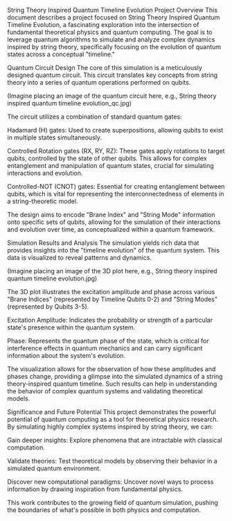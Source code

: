 String Theory Inspired Quantum Timeline Evolution
Project Overview
This document describes a project focused on String Theory Inspired Quantum Timeline Evolution, a fascinating exploration into the intersection of fundamental theoretical physics and quantum computing. The goal is to leverage quantum algorithms to simulate and analyze complex dynamics inspired by string theory, specifically focusing on the evolution of quantum states across a conceptual "timeline."

Quantum Circuit Design
The core of this simulation is a meticulously designed quantum circuit. This circuit translates key concepts from string theory into a series of quantum operations performed on qubits.

(Imagine placing an image of the quantum circuit here, e.g., String theory inspired quantum timeline evolution_qc.jpg)

The circuit utilizes a combination of standard quantum gates:

Hadamard (H) gates: Used to create superpositions, allowing qubits to exist in multiple states simultaneously.

Controlled Rotation gates (RX, RY, RZ): These gates apply rotations to target qubits, controlled by the state of other qubits. This allows for complex entanglement and manipulation of quantum states, crucial for simulating interactions and evolution.

Controlled-NOT (CNOT) gates: Essential for creating entanglement between qubits, which is vital for representing the interconnectedness of elements in a string-theoretic model.

The design aims to encode "Brane Index" and "String Mode" information onto specific sets of qubits, allowing for the simulation of their interactions and evolution over time, as conceptualized within a quantum framework.

Simulation Results and Analysis
The simulation yields rich data that provides insights into the "timeline evolution" of the quantum system. This data is visualized to reveal patterns and dynamics.

(Imagine placing an image of the 3D plot here, e.g., String theory inspired quantum timeline evolution.jpg)

The 3D plot illustrates the excitation amplitude and phase across various "Brane Indices" (represented by Timeline Qubits 0-2) and "String Modes" (represented by Qubits 3-5).

Excitation Amplitude: Indicates the probability or strength of a particular state's presence within the quantum system.

Phase: Represents the quantum phase of the state, which is critical for interference effects in quantum mechanics and can carry significant information about the system's evolution.

The visualization allows for the observation of how these amplitudes and phases change, providing a glimpse into the simulated dynamics of a string theory-inspired quantum timeline. Such results can help in understanding the behavior of complex quantum systems and validating theoretical models.

Significance and Future Potential
This project demonstrates the powerful potential of quantum computing as a tool for theoretical physics research. By simulating highly complex systems inspired by string theory, we can:

Gain deeper insights: Explore phenomena that are intractable with classical computation.

Validate theories: Test theoretical models by observing their behavior in a simulated quantum environment.

Discover new computational paradigms: Uncover novel ways to process information by drawing inspiration from fundamental physics.

This work contributes to the growing field of quantum simulation, pushing the boundaries of what's possible in both physics and computation.
